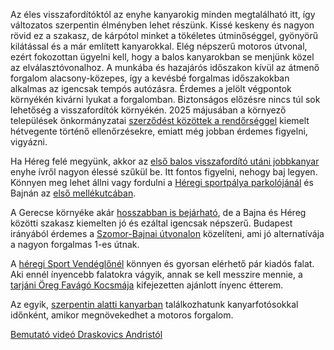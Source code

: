 Az éles visszafordítóktól az enyhe kanyarokig minden megtalálható itt, így változatos szerpentin élményben lehet részünk. Kissé keskeny és nagyon rövid ez a szakasz, de kárpótol minket a tökéletes útminőséggel, gyönyörű kilátással és a már említett kanyarokkal. Elég népszerű motoros útvonal, ezért fokozottan ügyelni kell, hogy a balos kanyarokban se menjünk közel az elválasztóvonalhoz. A munkába és hazajárós időszakon kívül az átmenő forgalom alacsony-közepes, így a kevésbé forgalmas időszakokban alkalmas az igencsak tempós autózásra. Érdemes a jelölt végpontok környékén kivárni lyukat a forgalomban. Biztonságos előzésre nincs túl sok lehetőség a visszafordítók környékén. 2025 májusában a környező települések önkormányzatai [szerződést közöttek a rendőrséggel](https://www.facebook.com/kemrfk/posts/pfbid0WQg8zFT2b2FvkxG6spNgwfbxPegE8EfMKK75dz4STiqoaH4Gy2e9VWxtTXCiqDBol) kiemelt hétvegente történő ellenőrzésekre, emiatt még jobban érdemes figyelni, vigyázni.

Ha Héreg felé megyünk, akkor az [első balos visszafordító utáni jobbkanyar](#geo:Sz%C5%B1k%C3%BCl%C5%91%20kanyar@47.635527,18.560286/?b=Felfel%C3%A9%20haladva%20ez%20egy%20bel%C3%A1thatatlan,%20sz%C5%B1k%C3%BCl%C5%91%20kanyar.%20Vigy%C3%A1zzunk,%20nehogy%20lecs%C3%BAsszunk%20az%20%C3%ADvr%C5%91l%20a%20szembej%C3%B6v%C5%91be.%20A%20tr%C3%BCkk%C3%B6s%20vonalvezet%C3%A9st%20motorosok%20sz%C3%A1m%C3%A1ra%20k%C3%A9sz%C3%ADtett%20optim%C3%A1lis%20%C3%ADvjelz%C5%91%20karik%C3%A1k%20is%20jelzik.) enyhe ívről nagyon élessé szűkül be. Itt fontos figyelni, nehogy baj legyen. Könnyen meg lehet állni vagy fordulni a [Héregi sportpálya parkolójánál](#geo:H%C3%A9regi%20Sportp%C3%A1lya@47.643771,18.517943/?b=J%C3%B3%20parkol%C3%B3%20megpihen%C3%A9sre,%20az%20aut%C3%B3%20h%C5%B1t%C3%A9s%C3%A9re,%20vagy%20csak%20k%C3%A9nyelmes%20visszafordul%C3%A1sra.) és Bajnán az [első mellékutcában](#geo:Bajnai%20mell%C3%A9kutca@47.658153,18.589278/?b=Ez%20a%20kis,%20forgalommentes%20mell%C3%A9kutca%20nagyon%20j%C3%B3%20hely%20megfordulni,%20esetleg%20kiv%C3%A1rni%20egy%20forgalommentes%20lyukat.).

A Gerecse környéke akár [hosszabban is bejárható](#Gerecse), de a Bajna és Héreg közötti szakasz kiemelten jó és ezáltal igencsak népszerű. Budapest irányából érdemes a [Szomor-Bajnai útvonalon](#SzomorBajna) közelíteni, ami jó alternatívája a nagyon forgalmas 1-es útnak.

A [héregi Sport Vendéglőnél](#geo:H%C3%A9regi%20Sport%20Vend%C3%A9gl%C5%91@47.644161,18.518325/?b=Egy%20egyszer%C5%B1bb%20%C3%A9tterem%20j%C3%B3%20v%C3%A1laszt%C3%A9kkal%20%C3%A9s%20k%C3%B6zepes%20%C3%A1rakkal,%20ahova%20k%C3%B6nnyen%20bet%C3%A9rhet%C3%BCnk,%20hiszen%20r%C3%B6gt%C3%B6n%20a%20szerpentin%20v%C3%A9g%C3%A9n%20van.%20Weblapja%20itt%20tal%C3%A1lhat%C3%B3:%20%3Chttp://sportvendeglo.hu/%3E) könnyen és gyorsan elérhető pár kiadós falat. Aki ennél ínyencebb falatokra vágyik, annak se kell messzire mennie, a [tarjáni Öreg Favágó Kocsmája](#geo:%C3%96reg%20Fav%C3%A1g%C3%B3%20Kocsm%C3%A1ja@47.60644,18.517649/?b=Ne%20t%C3%A9vesszen%20meg%20senkit%20a%20%22kocsma%22%20sz%C3%B3,%20ez%20egy%20kifejezetten%20sz%C3%A9p,%20teraszos%20%C3%A9tterem,%20ahol%20j%C3%B3%20p%C3%A1r%20Magyar%20%C3%A9s%20Osztr%C3%A1k%20finoms%C3%A1gb%C3%B3l%20v%C3%A1logathatunk.%20Az%20%C3%A1raz%C3%A1sa%20k%C3%B6zepes.%20A%20honlapja%20itt%20%C3%A9rhet%C5%91%20el:%20%3Chttps://oregfavago.hu%3E) kifejezetten ajánlott ínyenc étterem.

Az egyik, [szerpentin alatti kanyarban](#geo:Kanyarfot%C3%B3s%20Pont@47.638557,18.571542/?b=Ide%20id%C5%91nk%C3%A9nt%20kitelep%C3%BCl%20egy%20kanyarfot%C3%B3s%20t%C3%A1rsas%C3%A1g,%20akik%20k%C3%A9pet%20k%C3%A9sz%C3%ADthetnek%20a%20kanyarg%C3%A1sodr%C3%B3l.%20%C3%89rdemes%20megn%C3%A9zni%20az%20adott%20napi%20esem%C3%A9nyeket%20az%20%5Baut%C3%B3s%20napt%C3%A1rban%5D%28https://sp3eder.github.io/autosesemenyek/%29,%20hogy%20k%C3%B6nnyen%20megtal%C3%A1ld%20a%20fot%C3%B3st.) találkozhatunk kanyarfotósokkal időnként, amikor megnövekedhet a motoros forgalom.

[Bemutató videó Draskovics Andristól](https://youtu.be/xDhJktK-ca4)
